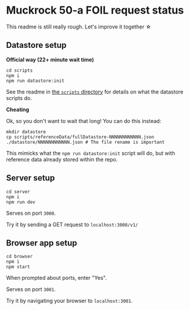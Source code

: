 # Muckrock 50-a FOIL request status

This readme is still really rough. Let's improve it together ☆

## Datastore setup

**Official way (22+ minute wait time)**

```shell
cd scripts
npm i
npm run datastore:init
```

See the readme in [the `scripts` directory](./scripts/readme.md) for details on what the datastore scripts do.

**Cheating**

Ok, so you don't want to wait that long! You can do this instead:

```shell
mkdir datastore
cp scripts/referenceData/fullDatastore-NNNNNNNNNNNN.json ./datastore/NNNNNNNNNNNN.json # The file rename is important
```

This mimicks what the `npm run datastore:init` script will do, but with reference data already stored within the repo.

## Server setup

```shell
cd server
npm i
npm run dev
```

Serves on port `3000`.

Try it by sending a GET request to `localhost:3000/v1/`

## Browser app setup

```shell
cd browser
npm i
npm start
```

When prompted about ports, enter "Yes".

Serves on port `3001`.

Try it by navigating your browser to `localhost:3001`.
